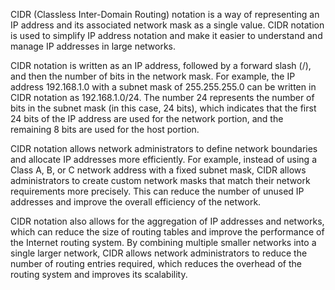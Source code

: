 CIDR (Classless Inter-Domain Routing) notation is a way of representing an IP address and its associated network mask as a single value. CIDR notation is used to simplify IP address notation and make it easier to understand and manage IP addresses in large networks.

CIDR notation is written as an IP address, followed by a forward slash (/), and then the number of bits in the network mask. For example, the IP address 192.168.1.0 with a subnet mask of 255.255.255.0 can be written in CIDR notation as 192.168.1.0/24. The number 24 represents the number of bits in the subnet mask (in this case, 24 bits), which indicates that the first 24 bits of the IP address are used for the network portion, and the remaining 8 bits are used for the host portion.

CIDR notation allows network administrators to define network boundaries and allocate IP addresses more efficiently. For example, instead of using a Class A, B, or C network address with a fixed subnet mask, CIDR allows administrators to create custom network masks that match their network requirements more precisely. This can reduce the number of unused IP addresses and improve the overall efficiency of the network.

CIDR notation also allows for the aggregation of IP addresses and networks, which can reduce the size of routing tables and improve the performance of the Internet routing system. By combining multiple smaller networks into a single larger network, CIDR allows network administrators to reduce the number of routing entries required, which reduces the overhead of the routing system and improves its scalability.